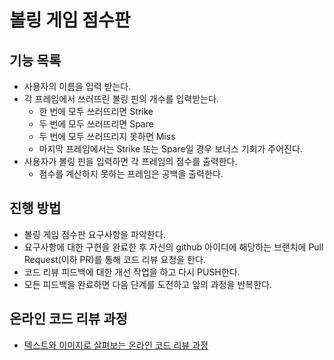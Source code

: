 # 볼링 게임 점수판

## 기능 목록
- 사용자의 이름을 입력 받는다.
- 각 프레임에서 쓰러뜨린 볼링 핀의 개수를 입력받는다.
    - 한 번에 모두 쓰러뜨리면 Strike
    - 두 번에 모두 쓰러뜨리면 Spare
    - 두 번에 모두 쓰러뜨리지 못하면 Miss
    - 마지막 프레임에서는 Strike 또는 Spare일 경우 보너스 기회가 주어진다.
- 사용자가 볼링 핀을 입력하면 각 프레임의 점수를 출력한다.
    - 점수를 계산하지 못하는 프레임은 공백을 출력한다.

## 진행 방법
* 볼링 게임 점수판 요구사항을 파악한다.
* 요구사항에 대한 구현을 완료한 후 자신의 github 아이디에 해당하는 브랜치에 Pull Request(이하 PR)를 통해 코드 리뷰 요청을 한다.
* 코드 리뷰 피드백에 대한 개선 작업을 하고 다시 PUSH한다.
* 모든 피드백을 완료하면 다음 단계를 도전하고 앞의 과정을 반복한다.

## 온라인 코드 리뷰 과정
* [텍스트와 이미지로 살펴보는 온라인 코드 리뷰 과정](https://github.com/next-step/nextstep-docs/tree/master/codereview)